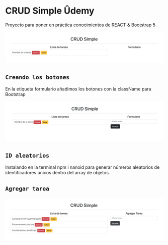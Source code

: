 # CRUD Simple Ûdemy

Proyecto para poner en práctica conocimientos de REACT & Bootstrap 5

![Link imagen](./src/img/crud-1.png)

## `Creando los botones`

En la etiqueta formulario añadimos los botones con la className para Bootstrap

![Link imagen](./src/img/crud-2.png)

## `ID aleatorios`

Instalando en la terminal npm i nanoid para generar números aleatorios de identificadores únicos dentro del array de objetos.

## `Agregar tarea`

![Link imagen](./src/img/crud-3.png)